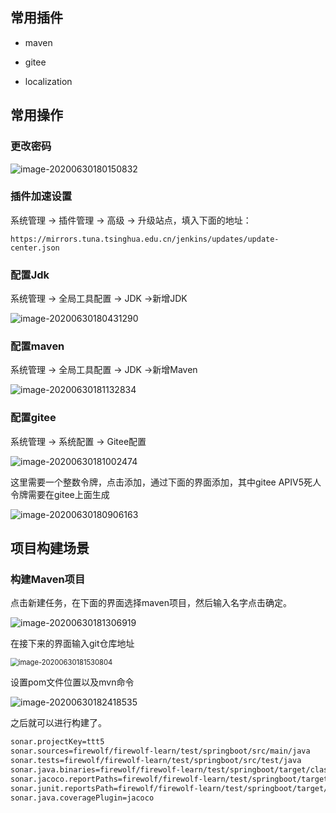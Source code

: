 ## 常用插件

- maven 

- gitee

- localization



## 常用操作



### 更改密码

![image-20200630180150832](https://gitee.com/firewolf/allinone/raw/master/images/image-20200630180150832.png)

### 插件加速设置

系统管理  -> 插件管理 -> 高级 ->  升级站点，填入下面的地址：

```
https://mirrors.tuna.tsinghua.edu.cn/jenkins/updates/update-center.json
```



### 配置Jdk

系统管理 -> 全局工具配置 -> JDK ->新增JDK

![image-20200630180431290](https://gitee.com/firewolf/allinone/raw/master/images/image-20200630180431290.png)



### 配置maven

系统管理 -> 全局工具配置 -> JDK ->新增Maven

![image-20200630181132834](https://gitee.com/firewolf/allinone/raw/master/images/image-20200630181132834.png)



### 配置gitee

系统管理 -> 系统配置 -> Gitee配置

![image-20200630181002474](https://gitee.com/firewolf/allinone/raw/master/images/image-20200630181002474.png)

这里需要一个整数令牌，点击添加，通过下面的界面添加，其中gitee APIV5死人令牌需要在gitee上面生成

![image-20200630180906163](C:/Users/liuxing/AppData/Roaming/Typora/typora-user-images/image-20200630180906163.png)





## 项目构建场景

### 构建Maven项目

点击新建任务，在下面的界面选择maven项目，然后输入名字点击确定。

![image-20200630181306919](https://gitee.com/firewolf/allinone/raw/master/images/image-20200630181306919.png)

在接下来的界面输入git仓库地址

<img src="https://gitee.com/firewolf/allinone/raw/master/images/image-20200630181530804.png" alt="image-20200630181530804" style="zoom:80%;" />

设置pom文件位置以及mvn命令

![image-20200630182418535](https://gitee.com/firewolf/allinone/raw/master/images/image-20200630182418535.png)

之后就可以进行构建了。







```xml
sonar.projectKey=ttt5
sonar.sources=firewolf/firewolf-learn/test/springboot/src/main/java
sonar.tests=firewolf/firewolf-learn/test/springboot/src/test/java
sonar.java.binaries=firewolf/firewolf-learn/test/springboot/target/classes
sonar.jacoco.reportPaths=firewolf/firewolf-learn/test/springboot/target/jacoco.exec
sonar.junit.reportsPath=firewolf/firewolf-learn/test/springboot/target/surefire-reports
sonar.java.coveragePlugin=jacoco
```



